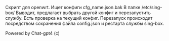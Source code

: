 Скрипт для openwrt.
Ищет конфиги cfg_name.json.bak В папке /etc/sing-box/
Выводит, предлагает выбрать другой конфиг и перезапустить службу.
Есть проверка на текущий конфиг.
Перезапуск происходит посредством сохранения файла config.json и рестарта службы sing-box.

Powered by Chat-gpt4 (c)
